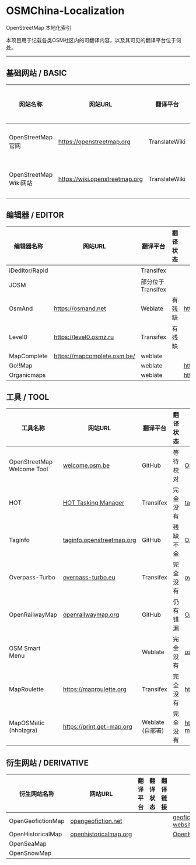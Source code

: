 # OSMChina-Localization

OpenStreetMap 本地化索引

本项目用于记载各类OSM社区内的可翻译内容，以及其可见的翻译平台位于何处。

----------

## 基础网站 / BASIC

<!-- MARKDOWN_TABLE_BASIC BEGIN-->
<!-- WARNING: ALL TABLE ARE MAINTAINED BY PROGRAMME, YOU SHOULD ADD DATA TO COLLECTION JSON -->
| 网站名称 | 网站URL | 翻译平台 | 翻译状态 | 翻译链接 | 代码仓库 | OSMWiki页面 | OSMChina参与成员 |
| - | - | - | - | - | - | - | - |
| OpenStreetMap 官网 | https://openstreetmap.org | TranslateWiki | 等待校对 |  |  |  | 众多 |
| OpenStreetMap Wiki网站 | https://wiki.openstreetmap.org | TranslateWiki | 基本完善 |  |  |  | 众多 |

<!-- MARKDOWN_TABLE_BASIC END-->

## 编辑器 / EDITOR

<!-- MARKDOWN_TABLE_EDITOR BEGIN-->
<!-- WARNING: ALL TABLE ARE MAINTAINED BY PROGRAMME, YOU SHOULD ADD DATA TO COLLECTION JSON -->
| 编辑器名称 | 网站URL | 翻译平台 | 翻译状态 | 翻译链接 | 代码仓库 | OSMWiki页面 | OSMChina参与成员 |
| - | - | - | - | - | - | - | - |
| iDeditor/Rapid |  | Transifex |  |  |  |  | 众多 |
| JOSM |  | 部分位于Transifex |  |  |  |  | 众多 |
| OsmAnd | https://osmand.net | Weblate | 有残缺 | https://hosted.weblate.org/projects/osmand | https://github.com/osmandapp/OsmAnd |  |  |
| Level0 | https://level0.osmz.ru | Transifex | 有残缺 |  |  |  |  |
| MapComplete | https://mapcomplete.osm.be/ | weblate |  |  |  |  |  |
| Go!!Map |  | weblate |  | https://hosted.weblate.org/projects/go-map/ |  |  |  |
| Organicmaps |  | weblate |  | https://hosted.weblate.org/projects/organicmaps/ |  |  |  |

<!-- MARKDOWN_TABLE_EDITOR END-->

## 工具 / TOOL

<!-- MARKDOWN_TABLE_TOOL BEGIN-->
<!-- WARNING: ALL TABLE ARE MAINTAINED BY PROGRAMME, YOU SHOULD ADD DATA TO COLLECTION JSON -->
| 工具名称 | 网站URL | 翻译平台 | 翻译状态 | 翻译链接 | 代码仓库 | OSMWiki页面 | OSMChina参与成员 |
| - | - | - | - | - | - | - | - |
| OpenStreetMap Welcome Tool | [welcome.osm.be](https://welcome.osm.be) | GitHub | 等待校对 | [OSMChina/osm-welcome-tool](https://github.com/OSMChina/osm-welcome-tool) | [osmbe/osm-welcome-tool](https://github.com/osmbe/osm-welcome-tool) |  |  |
| HOT | [HOT Tasking Manager](https://tasks.hotosm.org/) | Transifex | 完全没有 | [tasking-manager](https://www.transifex.com/hotosm/tasking-manager/dashboard/) | [hotosm/tasking-manager](https://github.com/hotosm/tasking-manager) | [[[Humanitarian_OSM_Team]]](https://wiki.openstreetmap.org/wiki/Humanitarian_OSM_Team) |  |
| Taginfo | [taginfo.openstreetmap.org](https://taginfo.openstreetmap.org) | GitHub | 残缺不全 | [OSMChina/taginfo](https://github.com/OSMChina/taginfo) | [taginfo/taginfo](https://github.com/taginfo/taginfo) | [[[Taginfo]]](https://wiki.openstreetmap.org/wiki/Taginfo) |  |
| Overpass-Turbo | [overpass-turbo.eu](https://overpass-turbo.eu/) | Transifex | 完全没有 | [overpass-turbo](https://www.transifex.com/projects/p/overpass-turbo) | [tyrasd/overpass-turbo](https://github.com/tyrasd/overpass-turbo) | [[[Overpass_turbo]]](https://wiki.openstreetmap.org/wiki/Overpass_turbo) |  |
|  OpenRailwayMap | [openrailwaymap.org](https://openrailwaymap.org) | GitHub | 仍有错漏 | [OpenRailwayMap/OpenRailwayMap](https://github.com/OpenRailwayMap/OpenRailwayMap) | [OpenRailwayMap/OpenRailwayMap](https://github.com/OpenRailwayMap/OpenRailwayMap) | [[[OpenRailwayMap]]](https://wiki.openstreetmap.org/wiki/OpenRailwayMap) |  |
| OSM Smart Menu |  | Weblate | 完全没有 | [osm-smart-menu](https://hosted.weblate.org/engage/osm-smart-menu) | [jgpacker/osm-smart-menu](https://github.com/jgpacker/osm-smart-menu) |  |  |
| MapRoulette | https://maproulette.org | Transifex | 完全没有 | https://www.transifex.com/osmlab/maproulette3 | [osmlab/maproulette3](https://github.com/osmlab/maproulette3) | [[[MapRoulette]]](https://wiki.openstreetmap.org/wiki/MapRoulette) |  |
| MapOSMatic (hholzgra) | https://print.get-map.org | Weblate (自部署) | 完全没有 | https://translate.get-map.org/engage/maposmatic | [hholzgra/maposmatic](https://github.com/hholzgra/maposmatic) | [[[MapOSMatic]]](https://wiki.openstreetmap.org/wiki/MapOSMatic) |  |

<!-- MARKDOWN_TABLE_TOOL END-->

## 衍生网站 / DERIVATIVE

<!-- MARKDOWN_TABLE_DERIVATIVE BEGIN-->
<!-- WARNING: ALL TABLE ARE MAINTAINED BY PROGRAMME, YOU SHOULD ADD DATA TO COLLECTION JSON -->
| 衍生网站名称 | 网站URL | 翻译平台 | 翻译状态 | 翻译链接 | 代码仓库 | OSMWiki页面 | OSMChina参与成员 |
| - | - | - | - | - | - | - | - |
| OpenGeofictionMap | [opengeofiction.net](https://opengeofiction.net) |  |  |  | [geofictician/opengeofiction-website](https://github.com/geofictician/opengeofiction-website) | [[[OpenGeofiction]]](https://wiki.openstreetmap.org/wiki/OpenGeofiction) |  |
| OpenHistoricalMap | [openhistoricalmap.org](http://www.openhistoricalmap.org) |  |  |  | [OpenHistoricalMap](https://github.com/OpenHistoricalMap) | [[[Open_Historical_Map]]](https://wiki.openstreetmap.org/wiki/Open_Historical_Map) |  |
| OpenSeaMap |  |  |  |  |  |  |  |
| OpenSnowMap |  |  |  |  |  |  |  |

<!-- MARKDOWN_TABLE_DERIVATIVE END-->